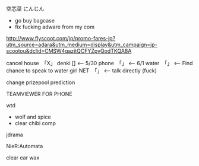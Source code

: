 空芯菜
にんじん

- go buy bagcase
- fix fucking adware from my com

http://www.flyscoot.com/jp/promo-fares-jp?utm_source=adara&utm_medium=display&utm_campaign=jp-scootou&dclid=CMSW4qazitQCFYZpvQodTKQA8A

cancel
house　「X」 
denki [] <-- 5/30
phone　「」 <-- 6/1
water　「」 <-- Find chance to speak to water girl
NET　「」 <-- talk directly (fuck)

change prizepool prediction

TEAMVIEWER FOR PHONE

wtd
- wolf and spice
- clear chibi comp 

jdrama

NieR:Automata

clear ear wax
